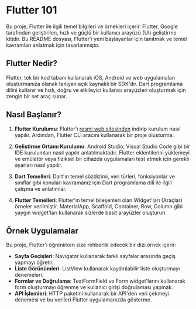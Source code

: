 # Flutter 101

Bu proje, Flutter ile ilgili temel bilgileri ve örnekleri içerir. Flutter, Google tarafından geliştirilen, hızlı ve güçlü bir kullanıcı arayüzü (UI) geliştirme kitidir. Bu README dosyası, Flutter'ı yeni başlayanlar için tanıtmak ve temel kavramları anlatmak için tasarlanmıştır.

## Flutter Nedir?

Flutter, tek bir kod tabanı kullanarak iOS, Android ve web uygulamaları oluşturmanıza olanak tanıyan açık kaynaklı bir SDK'dır. Dart programlama dilini kullanır ve hızlı, doğru ve etkileyici kullanıcı arayüzleri oluşturmak için zengin bir set araç sunar.

## Nasıl Başlanır?

1. **Flutter Kurulumu**: Flutter'ı [resmi web sitesinden](https://flutter.dev/docs/get-started/install) indirip kurulum nasıl yapılır. Ardından, Flutter CLI aracını kullanarak bir proje oluşturma.

2. **Geliştirme Ortamı Kurulumu**: Android Studio, Visual Studio Code gibi bir IDE kurulumları nasıl yapılır anlatılmaktadır. Flutter eklentilerini yüklemeyi ve emülatör veya fiziksel bir cihazda uygulamaları test etmek için gerekli ayarları nasıl yapılır.

3. **Dart Temelleri**: Dart'ın temel sözdizimi, veri türleri, fonksiyonlar ve sınıflar gibi konuları kavramanız için Dart programlama dili ile ilgili çalışma ve anlatımlar.

4. **Flutter Temelleri**: Flutter'ın temel bileşenleri olan Widget'ları (Araçlar) örneler verilmiştir. MaterialApp, Scaffold, Container, Row, Column gibi yaygın widget'ları kullanarak sizlerde basit arayüzler oluşturun.

## Örnek Uygulamalar

Bu proje, Flutter'ı öğrenirken size rehberlik edecek bir dizi örnek içerir:

- **Sayfa Geçişleri**: Navigator kullanarak farklı sayfalar arasında geçiş yapmayı öğretir.
- **Liste Görünümleri**: ListView kullanarak kaydırılabilir liste oluşturmayı denemeleri.
- **Formlar ve Doğrulama**: TextFormField ve Form widget'larını kullanarak form oluşturmayı öğrenme ve kullanıcı girişi doğrulaması yapmak.
- **API İşlemleri**: HTTP paketini kullanarak bir API'den veri çekmeyi denemesi ve bu verileri Flutter uygulamanızda gösterme.

